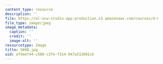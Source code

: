 ```yaml
---
content_type: resource
description: ''
file: https://ol-ocw-studio-app-production.s3.amazonaws.com/courses/4-614-religious-architecture-and-islamic-cultures-fall-2002/af9aef44c588c2fef314947a513601cb_5098.jpg
file_type: image/jpeg
image_metadata:
  caption: ''
  credit: ''
  image-alt: ''
resourcetype: Image
title: 5098.jpg
uid: af9aef44-c588-c2fe-f314-947a513601cb
---
```

